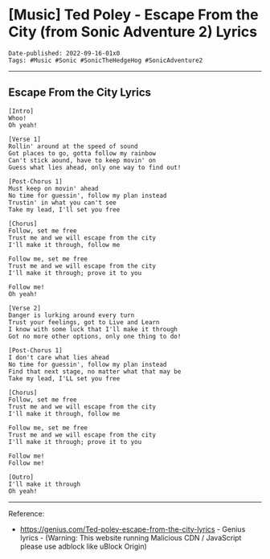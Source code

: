 # [Music] Ted Poley - Escape From the City (from Sonic Adventure 2) Lyrics

```
Date-published: 2022-09-16-01x0
Tags: #Music #Sonic #SonicTheHedgeHog #SonicAdventure2
```

---

## Escape From the City Lyrics

```
[Intro]  
Whoo!
Oh yeah!

[Verse 1]  
Rollin' around at the speed of sound 
Got places to go, gotta follow my rainbow
Can't stick aound, have to keep movin' on
Guess what lies ahead, only one way to find out!

[Post-Chorus 1]  
Must keep on movin' ahead
No time for guessin', follow my plan instead
Trustin' in what you can't see
Take my lead, I'll set you free

[Chorus]
Follow, set me free
Trust me and we will escape from the city
I'll make it through, follow me

Follow me, set me free
Trust me and we will escape from the city
I'll make it through; prove it to you

Follow me!
Oh yeah!

[Verse 2]  
Danger is lurking around every turn
Trust your feelings, got to Live and Learn
I know with some luck that I'll make it through
Got no more other options, only one thing to do!

[Post-Chorus 1]  
I don't care what lies ahead
No time for guessin', follow my plan instead
Find that next stage, no matter what that may be
Take my lead, I'LL set you free

[Chorus]
Follow, set me free
Trust me and we will escape from the city
I'll make it through, follow me

Follow me, set me free
Trust me and we will escape from the city
I'll make it through; prove it to you

Follow me!
Follow me!

[Outro]
I'll make it through
Oh yeah!
```

---

Reference: 

* <https://genius.com/Ted-poley-escape-from-the-city-lyrics> - Genius lyrics - (Warning: This website running Malicious CDN / JavaScript please use adblock like uBlock Origin)

